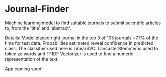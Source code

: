 # Journal-Finder
Machine learning model to find suitable journals to submit scientific articles to, from the 'title' and 'abstract'. 

Details: Model placed right journal in the top 3 of 105 journals ~77% of the time for test data. Probabilities estimated reveal confidence in predicted class. The classifier used here is LinearSVC. LancasterStemmer is used to tokenize words and TFIDF Vectorizer is used to find a numeric representation of the text.

App coming soon!
